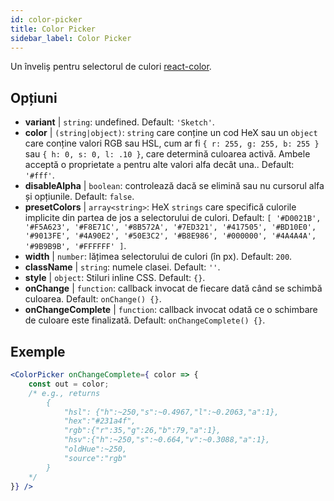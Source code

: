 ```yaml
---
id: color-picker
title: Color Picker
sidebar_label: Color Picker
---
```


Un înveliș pentru selectorul de culori [react-color](https://casesandberg.github.io/react-color/).

## Opțiuni

* __variant__ | `string`: undefined. Default: `'Sketch'`.
* __color__ | `(string|object)`: `string` care conține un cod HeX sau un `object` care conține valori RGB sau HSL, cum ar fi `{ r: 255, g: 255, b: 255 }` sau `{ h: 0, s: 0, l: .10 }`, care determină culoarea activă. Ambele acceptă o proprietate `a` pentru alte valori alfa decât una.. Default: `'#fff'`.
* __disableAlpha__ | `boolean`: controlează dacă se elimină sau nu cursorul alfa și opțiunile. Default: `false`.
* __presetColors__ | `array<string>`: HeX `strings` care specifică culorile implicite din partea de jos a selectorului de culori. Default: `[
  '#D0021B',
  '#F5A623',
  '#F8E71C',
  '#8B572A',
  '#7ED321',
  '#417505',
  '#BD10E0',
  '#9013FE',
  '#4A90E2',
  '#50E3C2',
  '#B8E986',
  '#000000',
  '#4A4A4A',
  '#9B9B9B',
  '#FFFFFF'
]`.
* __width__ | `number`: lățimea selectorului de culori (în px). Default: `200`.
* __className__ | `string`: numele clasei. Default: `''`.
* __style__ | `object`: Stiluri inline CSS. Default: `{}`.
* __onChange__ | `function`: callback invocat de fiecare dată când se schimbă culoarea. Default: `onChange() {}`.
* __onChangeComplete__ | `function`: callback invocat odată ce o schimbare de culoare este finalizată. Default: `onChangeComplete() {}`.


## Exemple

```jsx live
<ColorPicker onChangeComplete={ color => {
    const out = color;
    /* e.g., returns 
        {
            "hsl": {"h":~250,"s":~0.4967,"l":~0.2063,"a":1},
            "hex":"#231a4f",
            "rgb":{"r":35,"g":26,"b":79,"a":1},
            "hsv":{"h":~250,"s":~0.664,"v":~0.3088,"a":1},
            "oldHue":~250,
            "source":"rgb"
        }
    */
}} />
```

